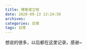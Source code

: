 ```yaml
---
title: 博客成立啦
date: 2020-09-13 13:24:50
archives: 
categories: 日常
tags: 日常
---
```




想说的很多，以后都在这里记录，感谢~